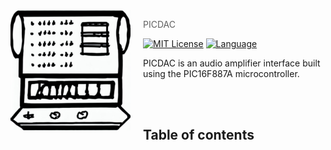 <!---
To update:
    logo          - Project logo
  info.
    toc           - Table of Contents of README
--->
<img src="assets/msdac.jpg" align="left" width="192px" height="192px"/>
<img align="left" width="0" height="192px" hspace="10"/>

> PICDAC

[![MIT License](https://img.shields.io/badge/license-MIT-007EC7.svg?style=flat-square)](/LICENSE) [![Language](https://img.shields.io/badge/language-XC8-purple?style=flat-square)](https://www.microchip.com/en-us/tools-resources/develop/mplab-xc-compilers)

PICDAC is an audio amplifier interface built using the PIC16F887A microcontroller.

<br><br>

<!---
Example table of contents:
* header
  * sub header
--->
## Table of contents


